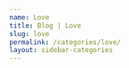 ```yaml
---
name: Love
title: Blog | Love
slug: love
permalink: /categories/love/
layout: sidebar-categories
---
```

